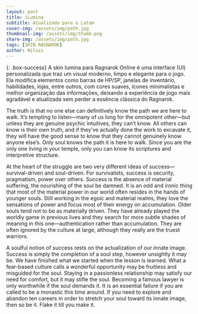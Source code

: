 ```yaml
---
layout: post
title: iLumina
subtitle: Atualizada para o Latam
cover-img: /assets/img/path.jpg
thumbnail-img: /assets/img/thumb.png
share-img: /assets/img/path.jpg
tags: [SKIN RAGNAROK]
author: Niluzz
---
```


{: .box-success}
A skin Iumina para Ragnarok Online é uma interface (UI) personalizada que traz um visual moderno, limpo e elegante para o jogo. Ela modifica elementos como barras de HP/SP, janelas de inventário, habilidades, lojas, entre outros, com cores suaves, ícones minimalistas e melhor organização das informações, deixando a experiência de jogo mais agradável e atualizada sem perder a essência clássica do Ragnarok.

The truth is that no one else can definitively know the path we are here to walk. It’s tempting to listen—many of us long for the omnipotent other—but unless they are genuine psychic intuitives, they can’t know. All others can know is their own truth, and if they’ve actually done the work to excavate it, they will have the good sense to know that they cannot genuinely know anyone else’s. Only soul knows the path it is here to walk. Since you are the only one living in your temple, only you can know its scriptures and interpretive structure.

At the heart of the struggle are two very different ideas of success—survival-driven and soul-driven. For survivalists, success is security, pragmatism, power over others. Success is the absence of material suffering, the nourishing of the soul be damned. It is an odd and ironic thing that most of the material power in our world often resides in the hands of younger souls. Still working in the egoic and material realms, they love the sensations of power and focus most of their energy on accumulation. Older souls tend not to be as materially driven. They have already played the worldly game in previous lives and they search for more subtle shades of meaning in this one—authentication rather than accumulation. They are often ignored by the culture at large, although they really are the truest warriors.

A soulful notion of success rests on the actualization of our innate image. Success is simply the completion of a soul step, however unsightly it may be. We have finished what we started when the lesson is learned. What a fear-based culture calls a wonderful opportunity may be fruitless and misguided for the soul. Staying in a passionless relationship may satisfy our need for comfort, but it may stifle the soul. Becoming a famous lawyer is only worthwhile if the soul demands it. It is an essential failure if you are called to be a monastic this time around. If you need to explore and abandon ten careers in order to stretch your soul toward its innate image, then so be it. Flake it till you make it.
